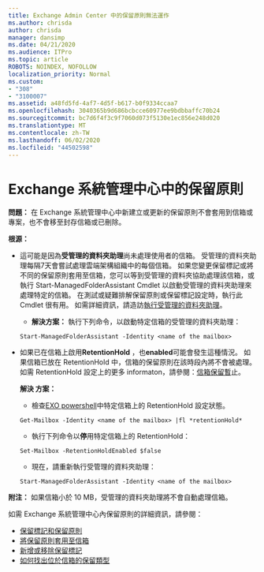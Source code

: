 ```yaml
---
title: Exchange Admin Center 中的保留原則無法運作
ms.author: chrisda
author: chrisda
manager: dansimp
ms.date: 04/21/2020
ms.audience: ITPro
ms.topic: article
ROBOTS: NOINDEX, NOFOLLOW
localization_priority: Normal
ms.custom:
- "308"
- "3100007"
ms.assetid: a48fd5fd-4af7-4d5f-b617-b0f9334ccaa7
ms.openlocfilehash: 3040365b9d686bcbcce60977ee9bdbbaffc70b24
ms.sourcegitcommit: bc7d6f4f3c9f7060d073f5130e1ec856e248d020
ms.translationtype: MT
ms.contentlocale: zh-TW
ms.lasthandoff: 06/02/2020
ms.locfileid: "44502598"
---
```

# <a name="retention-policies-in-exchange-admin-center"></a>Exchange 系統管理中心中的保留原則

 **問題：** 在 Exchange 系統管理中心中新建立或更新的保留原則不會套用到信箱或專案，也不會移至封存信箱或已刪除。 
  
 **根源：**
  
- 這可能是因為**受管理的資料夾助理**尚未處理使用者的信箱。 受管理的資料夾助理每隔7天會嘗試處理雲端架構組織中的每個信箱。 如果您變更保留標記或將不同的保留原則套用至信箱，您可以等到受管理的資料夾協助處理該信箱，或執行 Start-ManagedFolderAssistant Cmdlet 以啟動受管理的資料夾助理來處理特定的信箱。 在測試或疑難排解保留原則或保留標記設定時，執行此 Cmdlet 很有用。 如需詳細資訊，請造訪[執行受管理的資料夾助理](https://msdn.microsoft.com/library/gg271153%28v=exchsrvcs.149%29.aspx#managedfolderassist)。
    
  - **解決方案：** 執行下列命令，以啟動特定信箱的受管理的資料夾助理：
    
  ```
  Start-ManagedFolderAssistant -Identity <name of the mailbox>
  ```

- 如果已在信箱上啟用**RetentionHold** ，也**enabled**可能會發生這種情況。 如果信箱已放在 RetentionHold 中，信箱的保留原則在該時段內將不會被處理。 如需 RetentionHold 設定上的更多 informaton，請參閱：[信箱保留暫](https://docs.microsoft.com/exchange/security-and-compliance/messaging-records-management/mailbox-retention-hold)止。
    
    **解決 方案：**
    
  - 檢查[EXO powershell](https://docs.microsoft.com/powershell/exchange/exchange-online/connect-to-exchange-online-powershell/connect-to-exchange-online-powershell?view=exchange-ps)中特定信箱上的 RetentionHold 設定狀態。
    
  ```
  Get-Mailbox -Identity <name of the mailbox> |fl *retentionHold*
  ```

  - 執行下列命令以**停**用特定信箱上的 RetentionHold：
    
  ```
  Set-Mailbox -RetentionHoldEnabled $false
  ```

  - 現在，請重新執行受管理的資料夾助理：
    
  ```
  Start-ManagedFolderAssistant -Identity <name of the mailbox>
  ```

 **附注：** 如果信箱小於 10 MB，受管理的資料夾助理將不會自動處理信箱。
 
如需 Exchange 系統管理中心內保留原則的詳細資訊，請參閱：
- [保留標記和保留原則](https://docs.microsoft.com/exchange/security-and-compliance/messaging-records-management/retention-tags-and-policies)
- [將保留原則套用至信箱](https://docs.microsoft.com/exchange/security-and-compliance/messaging-records-management/apply-retention-policy)
- [新增或移除保留標記](https://docs.microsoft.com/exchange/security-and-compliance/messaging-records-management/add-or-remove-retention-tags)
- [如何找出位於信箱的保留類型](https://docs.microsoft.com/microsoft-365/compliance/identify-a-hold-on-an-exchange-online-mailbox)
